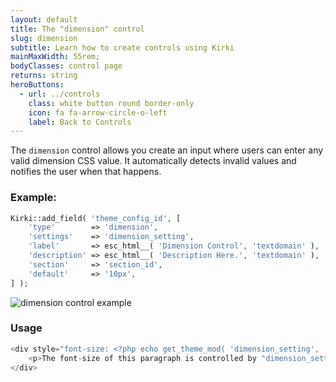 ```yaml
---
layout: default
title: The "dimension" control
slug: dimension
subtitle: Learn how to create controls using Kirki
mainMaxWidth: 55rem;
bodyClasses: control page
returns: string
heroButtons:
  - url: ../controls
    class: white button round border-only
    icon: fa fa-arrow-circle-o-left
    label: Back to Controls
---
```


The `dimension` control allows you create an input where users can enter any valid dimension CSS value. It automatically detects invalid values and notifies the user when that happens.

### Example:

```php
Kirki::add_field( 'theme_config_id', [
	'type'        => 'dimension',
	'settings'    => 'dimension_setting',
	'label'       => esc_html__( 'Dimension Control', 'textdomain' ),
	'description' => esc_html__( 'Description Here.', 'textdomain' ),
	'section'     => 'section_id',
	'default'     => '10px',
] );
```

<img src="https://raw.githubusercontent.com/aristath/kirki/master/docs/assets/images/dimension.gif" alt="dimension control example" style="max-width:300px;">

### Usage

```php
<div style="font-size: <?php echo get_theme_mod( 'dimension_setting', '1em' ); ?>">
	<p>The font-size of this paragraph is controlled by "dimension_setting".</p>
</div>
```
